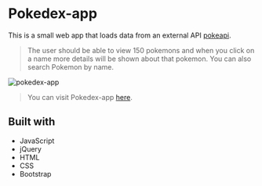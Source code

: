 # Pokedex-app
This is a small web app that loads data from an external API [pokeapi](https://pokeapi.co/api/v2/pokemon). 
> The user should be able to view 150 pokemons and when you click on a name more details will be shown about that pokemon. You can also search Pokemon by name.

![pokedex-app](/pokedex.gif)

> You can visit Pokedex-app [here](https://paulinemarg.github.io/pokedex-app/).

## Built with

* JavaScript
* jQuery
* HTML
* CSS
* Bootstrap
